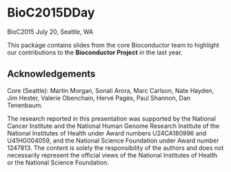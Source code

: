 # BioC2015DDay
BioC2015 July 20, Seattle, WA

This package contains slides from the core Bioconductor team to highlight our contributions to the __Bioconductor Project__ in the last year.


## Acknowledgements

Core (Seattle): Martin Morgan, Sonali Arora, Marc Carlson, Nate Hayden, Jim Hester, Valerie Obenchain, Hervé Pagès, Paul Shannon, Dan Tenenbaum.

The research reported in this presentation was supported by the National Cancer Institute and the National Human Genome Research Institute of the National Institutes of Health under Award numbers U24CA180996 and U41HG004059, and the National Science Foundation under Award number 1247813. The content is solely the responsibility of the authors and does not necessarily represent the official views of the National Institutes of Health or the National Science Foundation.
